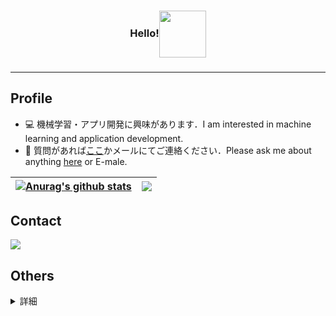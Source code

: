 <h3>
  <p align="center">Hello!<img align="center" src="https://pa1.narvii.com/6617/143a90ed417324ed052b981c2b7ee4878c8e1506_hq.gif" height="75px"/></p>
<h3/><hr/>

**Profile**
---  
- 💻 機械学習・アプリ開発に興味があります．I am interested in machine learning and application development.
- 💬 質問があれば[ここ](https://github.com/is0383kk/is0383kk/issues)かメールにてご連絡ください．Please ask me about anything [here](https://github.com/is0383kk/is0383kk/issues) or E-male.

| <a href="https://github.com/is0383kk/github-readme-stats"><img align="center" src="https://github-readme-stats.vercel.app/api?username=is0383kk&show_icons=true&include_all_commits=true&theme=radical&hide_border=true" alt="Anurag's github stats" /></a> | <a href="https://github.com/is0383kk/github-readme-stats"><img align="center" src="https://github-readme-stats.vercel.app/api/top-langs/?username=is0383kk&layout=compact&theme=radical&hide_border=true" /></a> |
| ------------- | ------------- |

**Contact**  
---  
<a href="mailto:is0383kk@gmail.com"  target="_blank"><img src="https://img.shields.io/badge/Gmail-D14836?style=for-the-badge&logo=gmail&logoColor=white" target="_blank"></a>
</div>

**Others**  
---  
<details><summary>詳細</summary>
<details><summary>経歴</summary><blockquote>
  <div align="left">
    
    立命館大学情報理工学部知能情報学科卒業 学士（工学）2016/4 ~ 2020/3
    立命館大学大学院情報理工学研究科人間情報科学コース 博士課程前期修了 修士（工学）2020/4 ~ 2022/3 
    
  </div>
<details><summary>大会受賞歴</summary><blockquote>
  <div align="left">
    
    Robocup2018 @Home Education League 岐阜・大垣大会 3位入賞：：Ri-one
    Robocup2018 @Home Education League カナダ・モントリオール大会 3位入賞：Ri-one
    経済産業省主催World Robot Summit2018 Partner Robot Challenge Virtual Space 3位入賞：eR@sers  
    経済産業省主催World Robot Summit2018 Partner Robot Challenge Real Space 準優勝：OIT Challenger and Duckers
    Robocup2019 @Home Education League 新潟・長岡大会 3位入賞：Ri-one
    
  </div>
</details>
</details>
